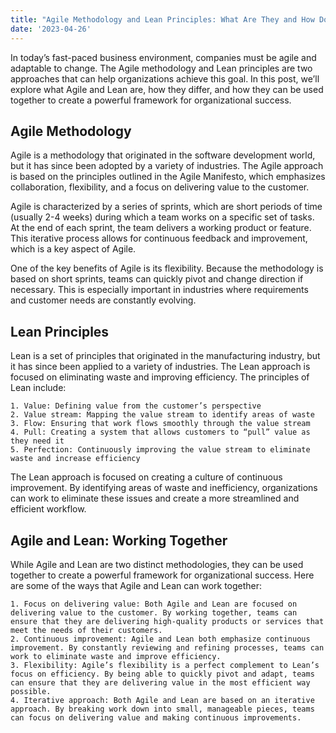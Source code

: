 ```yaml
---
title: "Agile Methodology and Lean Principles: What Are They and How Do They Work Together?"
date: '2023-04-26'
---
```



In today’s fast-paced business environment, companies must be agile and adaptable to change. The Agile methodology and Lean principles are two approaches that can help organizations achieve this goal. In this post, we’ll explore what Agile and Lean are, how they differ, and how they can be used together to create a powerful framework for organizational success.

## Agile Methodology

Agile is a methodology that originated in the software development world, but it has since been adopted by a variety of industries. The Agile approach is based on the principles outlined in the Agile Manifesto, which emphasizes collaboration, flexibility, and a focus on delivering value to the customer.

Agile is characterized by a series of sprints, which are short periods of time (usually 2-4 weeks) during which a team works on a specific set of tasks. At the end of each sprint, the team delivers a working product or feature. This iterative process allows for continuous feedback and improvement, which is a key aspect of Agile.

One of the key benefits of Agile is its flexibility. Because the methodology is based on short sprints, teams can quickly pivot and change direction if necessary. This is especially important in industries where requirements and customer needs are constantly evolving.

## Lean Principles

Lean is a set of principles that originated in the manufacturing industry, but it has since been applied to a variety of industries. The Lean approach is focused on eliminating waste and improving efficiency. The principles of Lean include:

    1. Value: Defining value from the customer’s perspective
    2. Value stream: Mapping the value stream to identify areas of waste
    3. Flow: Ensuring that work flows smoothly through the value stream
    4. Pull: Creating a system that allows customers to “pull” value as they need it
    5. Perfection: Continuously improving the value stream to eliminate waste and increase efficiency

The Lean approach is focused on creating a culture of continuous improvement. By identifying areas of waste and inefficiency, organizations can work to eliminate these issues and create a more streamlined and efficient workflow.

## Agile and Lean: Working Together

While Agile and Lean are two distinct methodologies, they can be used together to create a powerful framework for organizational success. Here are some of the ways that Agile and Lean can work together:

    1. Focus on delivering value: Both Agile and Lean are focused on delivering value to the customer. By working together, teams can ensure that they are delivering high-quality products or services that meet the needs of their customers.
    2. Continuous improvement: Agile and Lean both emphasize continuous improvement. By constantly reviewing and refining processes, teams can work to eliminate waste and improve efficiency.
    3. Flexibility: Agile’s flexibility is a perfect complement to Lean’s focus on efficiency. By being able to quickly pivot and adapt, teams can ensure that they are delivering value in the most efficient way possible.
    4. Iterative approach: Both Agile and Lean are based on an iterative approach. By breaking work down into small, manageable pieces, teams can focus on delivering value and making continuous improvements.



